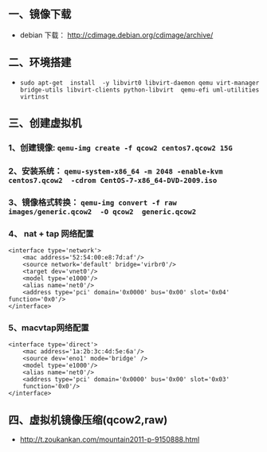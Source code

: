 ## 一、镜像下载
* debian 下载： http://cdimage.debian.org/cdimage/archive/

## 二、环境搭建
* ```sudo apt-get  install  -y libvirt0 libvirt-daemon qemu virt-manager bridge-utils libvirt-clients python-libvirt  qemu-efi uml-utilities  virtinst ```


## 三、创建虚拟机
### 1、创建镜像: ```qemu-img create -f qcow2 centos7.qcow2 15G```
### 2、安装系统： ```qemu-system-x86_64 -m 2048 -enable-kvm centos7.qcow2  -cdrom CentOS-7-x86_64-DVD-2009.iso``` 
### 3、镜像格式转换： ```qemu-img convert -f raw  images/generic.qcow2  -O qcow2  generic.qcow2```

### 4、 nat + tap 网络配置
```
<interface type='network'>
    <mac address='52:54:00:e8:7d:af'/>
    <source network='default' bridge='virbr0'/>
    <target dev='vnet0'/>
    <model type='e1000'/>
    <alias name='net0'/>
    <address type='pci' domain='0x0000' bus='0x00' slot='0x04' function='0x0'/>
</interface>
```
### 5、macvtap网络配置
```
<interface type='direct'>
    <mac address='1a:2b:3c:4d:5e:6a'/>
    <source dev='eno1' mode='bridge' />
    <model type='e1000'/>
    <alias name='net0'/>
    <address type='pci' domain='0x0000' bus='0x00' slot='0x03'
    function='0x0'/>
</interface>
```
## 四、虚拟机镜像压缩(qcow2,raw)
* http://t.zoukankan.com/mountain2011-p-9150888.html
